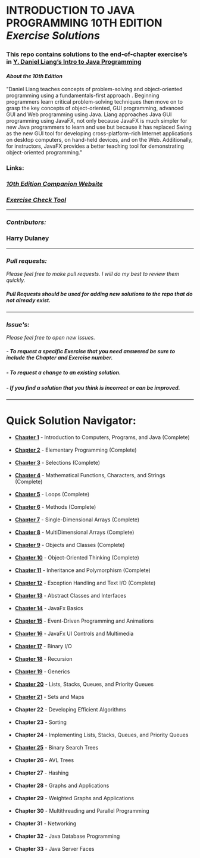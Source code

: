 # INTRODUCTION TO JAVA PROGRAMMING 10TH EDITION  <br> _Exercise Solutions_ 
### This repo contains solutions to the end-of-chapter exercise’s in <a href="https://www.amazon.com/Intro-Java-Programming-Comprehensive-Version/dp/0133761312">Y. Daniel Liang’s Intro to Java Programming</a>
#### _About the 10th Edition_ 
"Daniel Liang teaches concepts of problem-solving and object-oriented programming using a fundamentals-first approach
. Beginning programmers learn critical problem-solving techniques then move on to grasp the key concepts of object-oriented, GUI programming, advanced GUI and Web programming using Java. Liang approaches Java GUI programming using JavaFX, not only because JavaFX is much simpler for new Java programmers to learn and use but because it has replaced Swing as the new GUI tool for developing cross-platform-rich Internet applications on desktop computers, on hand-held devices, and on the Web. Additionally, for instructors, JavaFX provides a better teaching tool for demonstrating object-oriented programming."

### **Links:**
### <i><a href="http://liveexample.pearsoncmg.com/liang/intro10e">10th Edition Companion Website</a></i>
### <i><a href="https://liveexample.pearsoncmg.com/CheckExercise/faces/CheckExercise.xhtml?chapter=1&programName=Exercise01_01">Exercise Check Tool</a></i>

____
### <em>Contributors:</em>

### Harry Dulaney
____
### <em>Pull requests:</em>  
_Please feel free to make pull requests. I will do my best to review them quickly._
##### Pull Requests should be used for adding new solutions to the repo that do not already exist.
____
### <em>Issue's:</em>  
_Please feel free to open new Issues._
##### - To request a specific Exercise that you need answered be sure to include the Chapter and Exercise number. 
##### - To request a change to an existing solution. 
##### - If you find a solution that you think is incorrect or can be improved. 
____
# Quick Solution Navigator:
<ul>
		<li><a href="https://github.com/HarryDulaney/intro-to-java-programming/tree/master/src/ch_01"><strong
>Chapter 1</strong></a> - Introduction to Computers, Programs, and Java (Complete)</li><br>
		<li><a href="https://github.com/HarryDulaney/intro-to-java-programming/tree/master/src/ch_02"><strong
>Chapter 2</strong></a> - Elementary Programming (Complete)</li><br>
		<li><a href="https://github.com/HarryDulaney/intro-to-java-programming/tree/master/src/ch_03"><strong
>Chapter 3</strong></a> - Selections (Complete)</li><br>
		<li><a href="https://github.com/HarryDulaney/intro-to-java-programming/tree/master/src/ch_04"><strong
>Chapter 4</strong></a> - Mathematical Functions, Characters, and Strings (Complete)</li><br>
		<li><a href="https://github.com/HarryDulaney/intro-to-java-programming/tree/master/src/ch_05"><strong
>Chapter 5</strong></a> - Loops (Complete)</li><br>
		<li><a href="https://github.com/HarryDulaney/intro-to-java-programming/tree/master/src/ch_06"><strong
>Chapter 6</strong></a> - Methods (Complete)</li><br>
		<li><a href="https://github.com/HarryDulaney/intro-to-java-programming/tree/master/src/ch_07"><strong
>Chapter 7</strong></a> - Single-Dimensional Arrays (Complete)</li><br>
		<li><a href="https://github.com/HarryDulaney/intro-to-java-programming/tree/master/src/ch_08"><strong
>Chapter 8</strong></a> - MultiDimensional Arrays (Complete)</li><br>
		<li><a href="https://github.com/HarryDulaney/intro-to-java-programming/tree/master/src/ch_09"><strong
>Chapter 9</strong></a> - Objects and Classes (Complete)</li><br>
		<li><a href="https://github.com/HarryDulaney/intro-to-java-programming/tree/master/src/ch_10"><strong
>Chapter 10</strong></a> - Object-Oriented Thinking (Complete)</li><br>
		<li><a href="https://github.com/HarryDulaney/intro-to-java-programming/tree/master/src/ch_11"><strong
>Chapter 11</strong></a> - Inheritance and Polymorphism (Complete)</li><br>
		<li><a href="https://github.com/HarryDulaney/intro-to-java-programming/tree/master/src/ch_12"><strong
>Chapter 12</strong></a> - Exception Handling and Text I/O (Complete)</li><br>
		<li><a href="https://github.com/HarryDulaney/intro-to-java-programming/tree/master/src/ch_13"><strong>Chapter 13</strong></a> - Abstract Classes and Interfaces</li><br>
		<li><a href="https://github.com/HarryDulaney/intro-to-java-programming/tree/master/src/ch_14"><strong>Chapter 14</strong></a> - JavaFx Basics</li><br>
		<li><a href="https://github.com/HarryDulaney/intro-to-java-programming/tree/master/src/ch_15"><strong>Chapter 15</strong></a> - Event-Driven Programming and Animations</li><br>
		<li><a href="https://github.com/HarryDulaney/intro-to-java-programming/tree/master/src/ch_16"><strong>Chapter
		 16</strong></a> - JavaFx UI Controls and Multimedia</li><br>
		<li><a href="https://github.com/HarryDulaney/intro-to-java-programming/tree/master/src/ch_17"><strong>Chapter 17</strong></a> - Binary I/O</li><br>
		<li><a href="https://github.com/HarryDulaney/intro-to-java-programming/tree/master/src/ch_18"><strong>Chapter 18</strong></a> - Recursion</li><br>
		<li><a href="https://github.com/HarryDulaney/intro-to-java-programming/tree/master/src/ch_19"><strong>Chapter 19</strong></a> - Generics</li><br>
		<li><a href="https://github.com/HarryDulaney/intro-to-java-programming/tree/master/src/ch_20"><strong>Chapter 20</strong></a> - Lists, Stacks, Queues, and Priority Queues</li><br>
		<li><a href="https://github.com/HarryDulaney/intro-to-java-programming/tree/master/src/ch_21"><strong>Chapter 21</strong></a> - Sets and Maps</li><br>
		<li><!--<a href="https://github.com/HarryDulaney/java-programming-daniel-liang-10th/tree/master/src/">--><strong>Chapter 22</strong><!--</a>--> - Developing Efficient Algorithms</li><br>
		<li><!--<a href="https://github.com/HarryDulaney/java-programming-daniel-liang-10th/tree/master/src/">--><strong>Chapter 23</strong><!--</a>--> - Sorting</li><br>
		<li><!--<a href="https://github.com/HarryDulaney/java-programming-daniel-liang-10th/tree/master/src/">--><strong>Chapter 24</strong><!--</a>--> - Implementing Lists, Stacks, Queues, and Priority Queues</li><br>
		<li><a href="https://github.com/HarryDulaney/intro-to-java-programming/tree/master/src/ch_25"><strong>Chapter 25</strong></a> - Binary Search Trees </li><br>
		<li><!--<a href="https://github.com/HarryDulaney/java-programming-daniel-liang-10th/tree/master/src/">--><strong>Chapter 26</strong><!--</a>--> - AVL Trees </li><br>
		<li><!--<a href="https://github.com/HarryDulaney/java-programming-daniel-liang-10th/tree/master/src/">--><strong>Chapter 27</strong><!--</a>--> - Hashing</li><br>
		<li><!--<a href="https://github.com/HarryDulaney/java-programming-daniel-liang-10th/tree/master/src/">--><strong>Chapter 28</strong><!--</a>--> - Graphs and Applications</li><br>
		<li><!--<a href="https://github.com/HarryDulaney/java-programming-daniel-liang-10th/tree/master/src/">--><strong>Chapter 29</strong><!--</a>--> - Weighted Graphs and Applications </li><br>
		<li><!--<a href="https://github.com/HarryDulaney/java-programming-daniel-liang-10th/tree/master/src/">--><strong>Chapter 30</strong><!--</a>--> - Multithreading and Parallel Programming</li><br>
		<li><!--<a href="https://github.com/HarryDulaney/java-programming-daniel-liang-10th/tree/master/src/">--><strong>Chapter 31</strong><!--</a>--> - Networking </li><br>
		<li><!--<a href="https://github.com/HarryDulaney/java-programming-daniel-liang-10th/tree/master/src/">--><strong>Chapter 32</strong><!--</a>--> - Java Database Programming</li><br>
		<li><!--<a href="https://github.com/HarryDulaney/java-programming-daniel-liang-10th/tree/master/src/">--><strong>Chapter 33</strong><!--</a>--> - Java Server Faces</li><br>
</ul>
